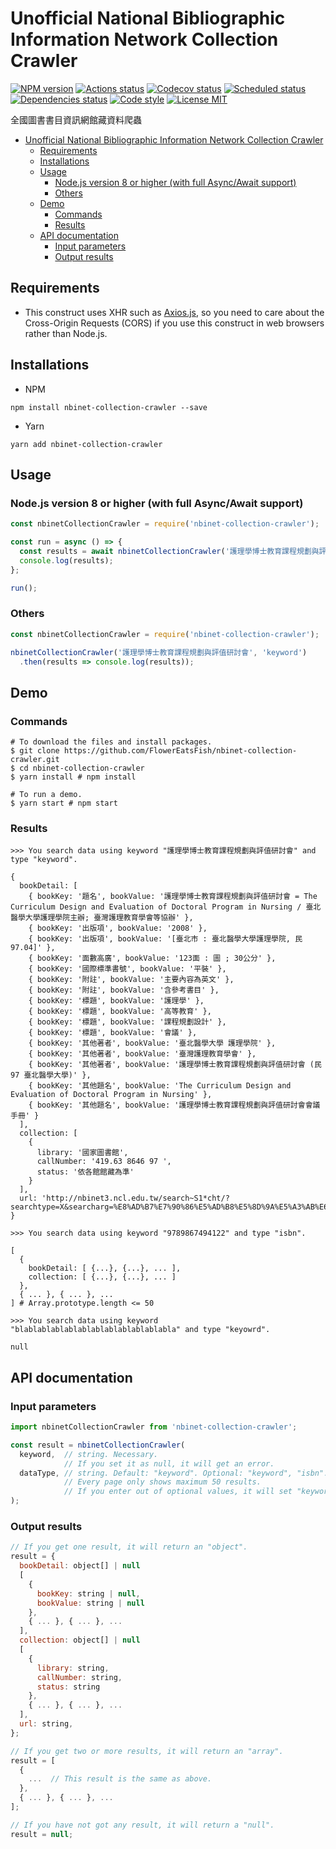 # Unofficial National Bibliographic Information Network Collection Crawler

[![NPM version](https://img.shields.io/npm/v/nbinet-collection-crawler.svg)](https://www.npmjs.com/package/nbinet-collection-crawler)
[![Actions status](https://github.com/FlowerEatsFish/nbinet-collection-crawler/workflows/build/badge.svg?branch=master)](https://github.com/FlowerEatsFish/nbinet-collection-crawler/actions)
[![Codecov status](https://codecov.io/gh/FlowerEatsFish/nbinet-collection-crawler/branch/master/graph/badge.svg)](https://codecov.io/gh/FlowerEatsFish/nbinet-collection-crawler/commits)
[![Scheduled status](https://travis-ci.com/FlowerEatsFish/nbinet-collection-crawler.svg?branch=master)](https://travis-ci.com/FlowerEatsFish/nbinet-collection-crawler/builds)
[![Dependencies status](https://github.com/FlowerEatsFish/nbinet-collection-crawler/workflows/dependencies-status/badge.svg?branch=master)](https://github.com/FlowerEatsFish/nbinet-collection-crawler/actions)
[![Code style](https://img.shields.io/badge/code_style-prettier-ff69b4.svg)](https://prettier.io/)
[![License MIT](https://img.shields.io/badge/license-MIT-blue.svg)](https://opensource.org/licenses/MIT)

全國圖書書目資訊網館藏資料爬蟲

- [Unofficial National Bibliographic Information Network Collection Crawler](#Unofficial-National-Bibliographic-Information-Network-Collection-Crawler)
  - [Requirements](#Requirements)
  - [Installations](#Installations)
  - [Usage](#Usage)
    - [Node.js version 8 or higher (with full Async/Await support)](#Nodejs-version-8-or-higher-with-full-AsyncAwait-support)
    - [Others](#Others)
  - [Demo](#Demo)
    - [Commands](#Commands)
    - [Results](#Results)
  - [API documentation](#API-documentation)
    - [Input parameters](#Input-parameters)
    - [Output results](#Output-results)

## Requirements

- This construct uses XHR such as [Axios.js](https://github.com/axios/axios), so you need to care about the Cross-Origin Requests (CORS) if you use this construct in web browsers rather than Node.js.

## Installations

- NPM

```shell
npm install nbinet-collection-crawler --save
```

- Yarn

```shell
yarn add nbinet-collection-crawler
```

## Usage

### Node.js version 8 or higher (with full Async/Await support)

```javascript
const nbinetCollectionCrawler = require('nbinet-collection-crawler');

const run = async () => {
  const results = await nbinetCollectionCrawler('護理學博士教育課程規劃與評值研討會', 'keyword');
  console.log(results);
};

run();
```

### Others

```javascript
const nbinetCollectionCrawler = require('nbinet-collection-crawler');

nbinetCollectionCrawler('護理學博士教育課程規劃與評值研討會', 'keyword')
  .then(results => console.log(results));
```

## Demo

### Commands

```shell
# To download the files and install packages.
$ git clone https://github.com/FlowerEatsFish/nbinet-collection-crawler.git
$ cd nbinet-collection-crawler
$ yarn install # npm install

# To run a demo.
$ yarn start # npm start
```

### Results

```shell
>>> You search data using keyword "護理學博士教育課程規劃與評值研討會" and type "keyword".

{
  bookDetail: [
    { bookKey: '題名', bookValue: '護理學博士教育課程規劃與評值研討會 = The Curriculum Design and Evaluation of Doctoral Program in Nursing / 臺北醫學大學護理學院主辦; 臺灣護理教育學會等協辦' },
    { bookKey: '出版項', bookValue: '2008' },
    { bookKey: '出版項', bookValue: '[臺北市 : 臺北醫學大學護理學院, 民97.04]' },
    { bookKey: '面數高廣', bookValue: '123面 : 圖 ; 30公分' },
    { bookKey: '國際標準書號', bookValue: '平裝' },
    { bookKey: '附註', bookValue: '主要內容為英文' },
    { bookKey: '附註', bookValue: '含參考書目' },
    { bookKey: '標題', bookValue: '護理學' },
    { bookKey: '標題', bookValue: '高等教育' },
    { bookKey: '標題', bookValue: '課程規劃設計' },
    { bookKey: '標題', bookValue: '會議' },
    { bookKey: '其他著者', bookValue: '臺北醫學大學 護理學院' },
    { bookKey: '其他著者', bookValue: '臺灣護理教育學會' },
    { bookKey: '其他著者', bookValue: '護理學博士教育課程規劃與評值研討會 (民97 臺北醫學大學)' },
    { bookKey: '其他題名', bookValue: 'The Curriculum Design and Evaluation of Doctoral Program in Nursing' },
    { bookKey: '其他題名', bookValue: '護理學博士教育課程規劃與評值研討會會議手冊' }
  ],
  collection: [
    {
      library: '國家圖書館',
      callNumber: '419.63 8646 97 ',
      status: '依各館館藏為準'
    }
  ],
  url: 'http://nbinet3.ncl.edu.tw/search~S1*cht/?searchtype=X&searcharg=%E8%AD%B7%E7%90%86%E5%AD%B8%E5%8D%9A%E5%A3%AB%E6%95%99%E8%82%B2%E8%AA%B2%E7%A8%8B%E8%A6%8F%E5%8A%83%E8%88%87%E8%A9%95%E5%80%BC%E7%A0%94%E8%A8%8E%E6%9C%83&searchscope=1'
}
```

```shell
>>> You search data using keyword "9789867494122" and type "isbn".

[
  {
    bookDetail: [ {...}, {...}, ... ],
    collection: [ {...}, {...}, ... ]
  },
  { ... }, { ... }, ...
] # Array.prototype.length <= 50
```

```shell
>>> You search data using keyword "blablablablablablablablablablablabla" and type "keyowrd".

null
```

## API documentation

### Input parameters

```javascript
import nbinetCollectionCrawler from 'nbinet-collection-crawler';

const result = nbinetCollectionCrawler(
  keyword,  // string. Necessary.
            // If you set it as null, it will get an error.
  dataType, // string. Default: "keyword". Optional: "keyword", "isbn".
            // Every page only shows maximum 50 results.
            // If you enter out of optional values, it will set "keyword".
);
```

### Output results

```javascript
// If you get one result, it will return an "object".
result = {
  bookDetail: object[] | null
  [
    {
      bookKey: string | null,
      bookValue: string | null
    },
    { ... }, { ... }, ...
  ],
  collection: object[] | null
  [
    {
      library: string,
      callNumber: string,
      status: string
    },
    { ... }, { ... }, ...
  ],
  url: string,
};

// If you get two or more results, it will return an "array".
result = [
  {
    ...  // This result is the same as above.
  },
  { ... }, { ... }, ...
];

// If you have not got any result, it will return a "null".
result = null;
```
